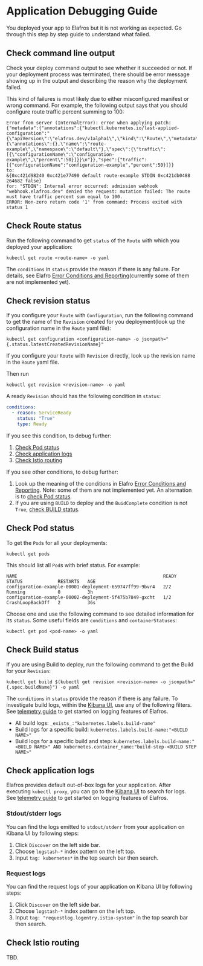 # Application Debugging Guide

You deployed your app to Elafros but it is not working as expected. Go through
this step by step guide to understand what failed.

## Check command line output

Check your deploy command output to see whether it succeeded or not. If your
deployment process was terminated, there should be error message showing up in
the output and describing the reason why the deployment failed.

This kind of failures is most likely due to either misconfigured manifest or wrong
command. For example, the following output says that you should configure route
traffic percent summing to 100:

```
Error from server (InternalError): error when applying patch:
{"metadata":{"annotations":{"kubectl.kubernetes.io/last-applied-configuration":"{\"apiVersion\":\"elafros.dev/v1alpha1\",\"kind\":\"Route\",\"metadata\":{\"annotations\":{},\"name\":\"route-example\",\"namespace\":\"default\"},\"spec\":{\"traffic\":[{\"configurationName\":\"configuration-example\",\"percent\":50}]}}\n"}},"spec":{"traffic":[{"configurationName":"configuration-example","percent":50}]}}
to:
&{0xc421d98240 0xc421e77490 default route-example STDIN 0xc421db0488 264682 false}
for: "STDIN": Internal error occurred: admission webhook "webhook.elafros.dev" denied the request: mutation failed: The route must have traffic percent sum equal to 100.
ERROR: Non-zero return code '1' from command: Process exited with status 1
```

## Check Route status

Run the following command to get `status` of the `Route` with which you deployed
your application:

```shell
kubectl get route <route-name> -o yaml
```

The `conditions` in `status` provide the reason if there is any failure. For
details, see Elafro
[Error Conditions and Reporting](../spec/errors.md)(currently some of them
are not implemented yet).

## Check revision status

If you configure your `Route` with `Configuration`, run the following command to
get the name of the `Revision` created for you deployment(look up the
configuration name in the `Route` yaml file):

```shell
kubectl get configuration <configuration-name> -o jsonpath="{.status.latestCreatedRevisionName}"
```

If you configure your `Route` with `Revision` directly, look up the revision
name in the `Route` yaml file.

Then run

```shell
kebuctl get revision <revision-name> -o yaml
```

A ready `Revision` should has the following condition in `status`:

```yaml
conditions:
  - reason: ServiceReady
    status: "True"
    type: Ready
```

If you see this condition, to debug further:

  1. [Check Pod status](#check-pod-status)
  1. [Check application logs](#check-application-logs)
  1. [Check Istio routing](#check-istio-routing)

If you see other conditions, to debug further:

  1. Look up the meaning of the conditions in Elafro
     [Error Conditions and Reporting](../spec/errors.md). Note: some of them
     are not implemented yet. An alternation is to
     [check Pod status](#check-pod-status).
  1. If you are using `BUILD` to deploy and the `BuidComplete` condition is not
     `True`, [check BUILD status](#check-build-status).

## Check Pod status

To get the `Pod`s for all your deployments:

```shell
kubectl get pods
```

This should list all `Pod`s with brief status. For example:

```
NAME                                                      READY     STATUS             RESTARTS   AGE
configuration-example-00001-deployment-659747ff99-9bvr4   2/2       Running            0          3h
configuration-example-00002-deployment-5f475b7849-gxcht   1/2       CrashLoopBackOff   2          36s
```

Choose one and use the following command to see detailed information for its
`status`. Some useful fields are `conditions` and `containerStatuses`:

```shell
kubectl get pod <pod-name> -o yaml

```

## Check Build status

If you are using Build to deploy, run the following command to get the Build for
your `Revision`:

```shell
kubectl get build $(kubectl get revision <revision-name> -o jsonpath="{.spec.buildName}") -o yaml
```

The `conditions` in `status` provide the reason if there is any failure. To investigate build logs, within the [Kibana UI](http://localhost:8001/api/v1/namespaces/monitoring/services/kibana-logging/proxy/app/kibana), use any of the following filters. See [telemetry guide](../telemetry.md) to get started on logging features of Elafros.
* All build logs: `_exists_:"kubernetes.labels.build-name"`
* Build logs for a specific build: `kubernetes.labels.build-name:"<BUILD NAME>"`
* Build logs for a specific build and step: `kubernetes.labels.build-name:"<BUILD NAME>" AND kubernetes.container_name:"build-step-<BUILD STEP NAME>"`

## Check application logs
Elafros provides default out-of-box logs for your application. After executing
`kubectl proxy`, you can go to the
[Kibana UI](http://localhost:8001/api/v1/namespaces/monitoring/services/kibana-logging/proxy/app/kibana)
to search for logs. See [telemetry guide](../telemetry.md) to get started on logging features of Elafros.

### Stdout/stderr logs

You can find the logs emitted to `stdout/stderr` from your application on
Kibana UI by following steps:

1. Click `Discover` on the left side bar.
1. Choose `logstash-*` index pattern on the left top.
1. Input `tag: kubernetes*` in the top search bar then search.

### Request logs

You can find the request logs of your application on Kibana UI by following
steps:

1. Click `Discover` on the left side bar.
1. Choose `logstash-*` index pattern on the left top.
1. Input `tag: "requestlog.logentry.istio-system"` in the top search bar then
   search.

## Check Istio routing

TBD.
